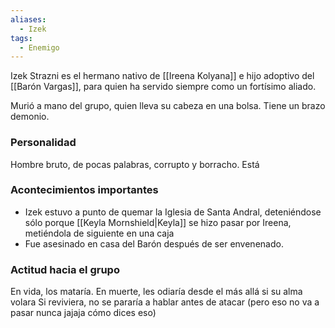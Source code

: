 ```yaml
---
aliases:
  - Izek
tags:
  - Enemigo
---
```



Izek Strazni es el hermano nativo de [[Ireena Kolyana]] e hijo adoptivo del [[Barón Vargas]], para quien ha servido siempre como un fortísimo aliado.

Murió a mano del grupo, quien lleva su cabeza en una bolsa. Tiene un brazo demonio.

### Personalidad
Hombre bruto, de pocas palabras, corrupto y borracho. Está 

### Acontecimientos importantes
- Izek estuvo a punto de quemar la Iglesia de Santa Andral, deteniéndose sólo porque [[Keyla Mornshield|Keyla]] se hizo pasar por Ireena, metiéndola de siguiente en una caja
- Fue asesinado en casa del Barón después de ser envenenado.

### Actitud hacia el grupo
En vida, los mataría.
En muerte, les odiaría desde el más allá si su alma volara
Si reviviera, no se pararía a hablar antes de atacar (pero eso no va a pasar nunca jajaja cómo dices eso)

